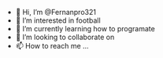 - 👋 Hi, I’m @Fernanpro321
- 👀 I’m interested in football
- 🌱 I’m currently learning how to programate
- 💞️ I’m looking to collaborate on 
- 📫 How to reach me ...

<!---
Fernanpro321/Fernanpro321 is a ✨ special ✨ repository because its `README.md` (this file) appears on your GitHub profile.
You can click the Preview link to take a look at your changes.
--->
